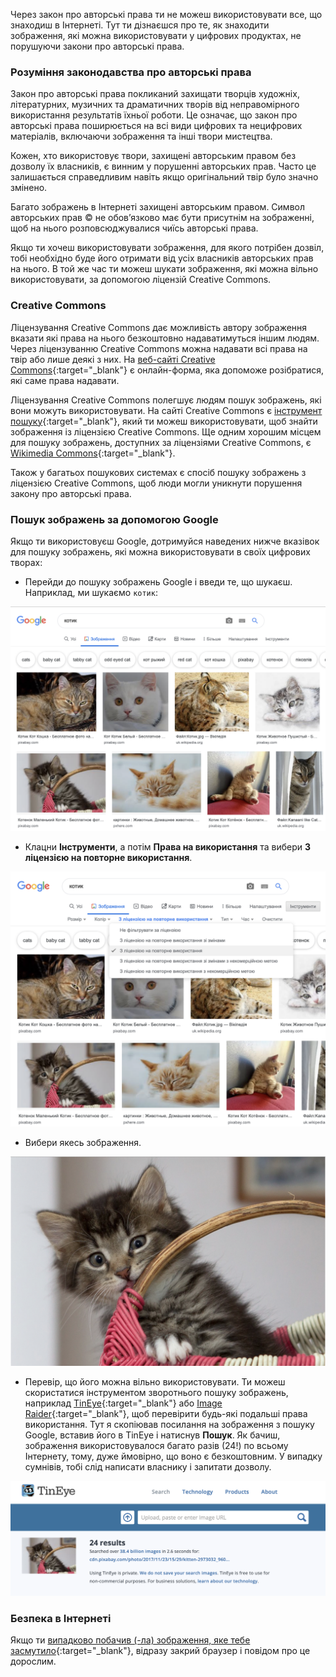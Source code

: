Через закон про авторські права ти не можеш використовувати все, що знаходиш в Інтернеті. Тут ти дізнаєшся про те, як знаходити зображення, які можна використовувати у цифрових продуктах, не порушуючи закони про авторські права.

### Розуміння законодавства про авторські права

Закон про авторські права покликаний захищати творців художніх, літературних, музичних та драматичних творів від неправомірного використання результатів їхньої роботи. Це означає, що закон про авторські права поширюється на всі види цифрових та нецифрових матеріалів, включаючи зображення та інші твори мистецтва.

Кожен, хто використовує твори, захищені авторським правом без дозволу їх власників, є винним у порушенні авторських прав. Часто це залишається справедливим навіть якщо оригінальний твір було значно змінено.

Багато зображень в Інтернеті захищені авторським правом. Символ авторських прав © не обов’язково має бути присутнім на зображенні, щоб на нього розповсюджувалися чиїсь авторські права.

Якщо ти хочеш використовувати зображення, для якого потрібен дозвіл, тобі необхідно буде його отримати від усіх власників авторських прав на нього. В той же час ти можеш шукати зображення, які можна вільно використовувати, за допомогою ліцензій Creative Commons.

### Creative Commons

Ліцензування Creative Commons дає можливість автору зображення вказати які права на нього безкоштовно надаватимуться іншим людям. Через ліцензуванню Creative Commons можна надавати всі права на твір або лише деякі з них. На [веб-сайті Creative Commons](https://creativecommons.org/){:target="_blank"} є онлайн-форма, яка допоможе розібратися, які саме права надавати.

Ліцензування Creative Commons полегшує людям пошук зображень, які вони можуть використовувати. На сайті Creative Commons є [інструмент пошуку](https://search.creativecommons.org/){:target="_blank"}, який ти можеш використовувати, щоб знайти зображення із ліцензією Creative Commons. Ще одним хорошим місцем для пошуку зображень, доступних за ліцензіями Creative Commons, є [Wikimedia Commons](https://commons.wikimedia.org/wiki/Main_Page){:target="_blank"}.

Також у багатьох пошукових системах є спосіб пошуку зображень з ліцензією Creative Commons, щоб люди могли уникнути порушення закону про авторські права.

### Пошук зображень за допомогою Google

Якщо ти використовуєш Google, дотримуйся наведених нижче вказівок для пошуку зображень, які можна використовувати в своїх цифрових творах:

+ Перейди до пошуку зображень Google і введи те, що шукаєш. Наприклад, ми шукаємо `котик`:

![Пошук котиків](images/catfailsearch.png)

+ Клацни **Інструменти**, а потім **Права на використання** та вибери **З ліцензією на повторне використання**.

![З ліцензією на повторне використання](images/labeledforreuse.png)

+ Вибери якесь зображення.

![Котик](images/catfail.png)

+ Перевір, що його можна вільно використовувати. Ти можеш скористатися інструментом зворотнього пошуку зображень, наприклад [TinEye](https://www.tineye.com/){:target="_blank"} або [Image Raider](https://www.imageraider.com/){:target="_blank"}, щоб перевірити будь-які подальші права використання. Тут я скопіював посилання на зображення з пошуку Google, вставив його в TinEye і натиснув **Пошук**. Як бачиш, зображення використовувалося багато разів (24!) по всьому Інтернету, тому, дуже ймовірно, що воно є безкоштовним. У випадку сумнівів, тобі слід написати власнику і запитати дозволу.

![Зворотний пошук](images/reversesearch.png)

### Безпека в Інтернеті

Якщо ти [випадково побачив (-ла) зображення, яке тебе засмутило](https://www.thinkuknow.co.uk/11_13/Need-advice/Things-you-see-online/){:target="_blank"}, відразу закрий браузер і повідом про це дорослим.